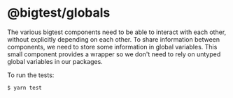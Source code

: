 # @bigtest/globals

The various bigtest components need to be able to interact with each other,
without explicitly depending on each other.  To share information between
components, we need to store some information in global variables. This small
component provides a wrapper so we don't need to rely on untyped global
variables in our packages.

To run the tests:

``` sh
$ yarn test
```
